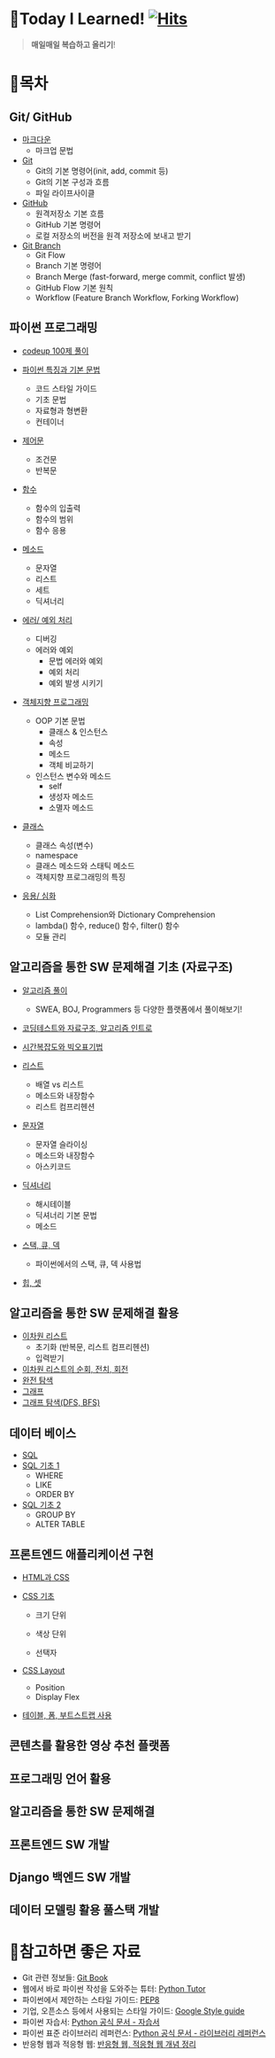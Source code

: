 # 📝Today I Learned! [![Hits](https://hits.seeyoufarm.com/api/count/incr/badge.svg?url=https%3A%2F%2Fgithub.com%2Fpsun0610&count_bg=%23FFACC5&title_bg=%2338B2D2C7&icon=&icon_color=%23E7E7E7&title=TIL&edge_flat=false)](https://hits.seeyoufarm.com)

> **매일매일 복습하고 올리기**!

# 📁목차
## Git/ GitHub

  - [마크다운](https://github.com/psun0610/TIL/blob/master/01_Markdown/%EB%A7%88%ED%81%AC%EB%8B%A4%EC%9A%B4.md)
    - 마크업 문법
  - [Git](https://github.com/psun0610/TIL/blob/master/02_Git/Git.md)
    - Git의 기본 명령어(init, add, commit 등)
    - Git의 기본 구성과 흐름
    - 파일 라이프사이클
  - [GitHub](https://github.com/psun0610/TIL/blob/master/02_Git/GitHub.md)
    - 원격저장소 기본 흐름
    - GitHub 기본 명령어
    - 로컬 저장소의 버전을 원격 저장소에 보내고 받기
  - [Git Branch](https://github.com/psun0610/TIL/blob/master/02_Git/Git_Branch.md)
    - Git Flow
    - Branch 기본 명령어
    - Branch Merge (fast-forward, merge commit, conflict 발생)
    - GitHub Flow 기본 원칙
    - Workflow (Feature Branch Workflow, Forking Workflow)

## 파이썬 프로그래밍

  - [codeup 100제 풀이](https://github.com/psun0610/TIL/tree/master/Python/codeup)
  - [파이썬 특징과 기본 문법](https://github.com/psun0610/TIL/blob/master/03_Python/Python1_%EA%B8%B0%EC%B4%88.md)
    - 코드 스타일 가이드
    - 기초 문법
    - 자료형과 형변환
    - 컨테이너

  - [제어문](https://github.com/psun0610/TIL/blob/master/03_Python/Python2_%EC%A0%9C%EC%96%B4%EB%AC%B8.md)
    - 조건문
    - 반복문

  - [함수](https://github.com/psun0610/TIL/blob/master/03_Python/Python3_%ED%95%A8%EC%88%98.md)
    - 함수의 입출력
    - 함수의 범위
    - 함수 응용

  - [메소드](https://github.com/psun0610/TIL/blob/master/03_Python/Python4_%EB%A9%94%EC%86%8C%EB%93%9C.md)
      - 문자열
      - 리스트
      - 세트
      - 딕셔너리

  - [에러/ 예외 처리](https://github.com/psun0610/TIL/blob/master/03_Python/Python5_%EC%97%90%EB%9F%AC_%EC%98%88%EC%99%B8%EC%B2%98%EB%A6%AC.md)
      - 디버깅
      - 에러와 예외
          - 문법 에러와 예외
          - 예외 처리
          - 예외 발생 시키기

  - [객체지향 프로그래밍](https://github.com/psun0610/TIL/blob/master/03_Python/Python6_%EA%B0%9D%EC%B2%B4%EC%A7%80%ED%96%A5.md)
      - OOP 기본 문법
          - 클래스 & 인스턴스
          - 속성
          - 메소드
          - 객체 비교하기
      - 인스턴스 변수와 메소드
          - self
          - 생성자 메소드
          - 소멸자 메소드

  - [클래스](https://github.com/psun0610/TIL/blob/master/03_Python/Python7_%ED%81%B4%EB%9E%98%EC%8A%A4.md)
      - 클래스 속성(변수)
      - namespace
      - 클래스 메소드와 스태틱 메소드
      - 객체지향 프로그래밍의 특징

  - [응용/ 심화](https://github.com/psun0610/TIL/blob/master/03_Python/Python8_%EC%9D%91%EC%9A%A9%2C%EC%8B%AC%ED%99%94.md)
      - List Comprehension와 Dictionary Comprehension
      - lambda() 함수, reduce() 함수, filter() 함수
      - 모듈 관리

## 알고리즘을 통한 SW 문제해결 기초 (자료구조)
- [알고리즘 풀이](https://github.com/psun0610/TIL/tree/master/Algorithm_Practice)
    - SWEA, BOJ, Programmers 등 다양한 플랫폼에서 풀이해보기!

- [코딩테스트와 자료구조, 알고리즘 인트로](https://github.com/psun0610/TIL/blob/master/04_DataStructure/%EC%9E%90%EB%A3%8C%EA%B5%AC%EC%A1%B01_%EC%BD%94%EB%94%A9%ED%85%8C%EC%8A%A4%ED%8A%B8.md)

- [시간복잡도와 빅오표기법](https://github.com/psun0610/TIL/blob/master/04_DataStructure/%EC%9E%90%EB%A3%8C%EA%B5%AC%EC%A1%B02-1_%EC%8B%9C%EA%B0%84%EB%B3%B5%EC%9E%A1%EB%8F%84%EC%99%80_%EB%B9%85%EC%98%A4%ED%91%9C%EA%B8%B0%EB%B2%95.md.md)

- [리스트](https://github.com/psun0610/TIL/blob/master/04_DataStructure/%EC%9E%90%EB%A3%8C%EA%B5%AC%EC%A1%B02-2_%EB%A6%AC%EC%8A%A4%ED%8A%B8.md)
    - 배열 vs 리스트
    - 메소드와 내장함수
    - 리스트 컴프리헨션

- [문자열](https://github.com/psun0610/TIL/blob/master/04_DataStructure/%EC%9E%90%EB%A3%8C%EA%B5%AC%EC%A1%B03_%EB%AC%B8%EC%9E%90%EC%97%B4.md)
    - 문자열 슬라이싱
    - 메소드와 내장함수
    - 아스키코드

- [딕셔너리](https://github.com/psun0610/TIL/blob/master/04_DataStructure/%EC%9E%90%EB%A3%8C%EA%B5%AC%EC%A1%B04_%EB%94%95%EC%85%94%EB%84%88%EB%A6%AC.md)
    - 해시테이블
    - 딕셔너리 기본 문법
    - 메소드

- [스택, 큐, 덱](https://github.com/psun0610/TIL/blob/master/04_DataStructure/%EC%9E%90%EB%A3%8C%EA%B5%AC%EC%A1%B05_%EC%8A%A4%ED%83%9D_%ED%81%90.md)
    - 파이썬에서의 스택, 큐, 덱 사용법

- [힙, 셋](https://github.com/psun0610/TIL/blob/master/04_DataStructure/%EC%9E%90%EB%A3%8C%EA%B5%AC%EC%A1%B06_%ED%9E%99_%EC%85%8B.md)

## 알고리즘을 통한 SW 문제해결 활용
- [이차원 리스트](https://github.com/psun0610/TIL/blob/master/05_Algorithm/%EC%95%8C%EA%B3%A0%EB%A6%AC%EC%A6%981_%EC%9D%B4%EC%B0%A8%EC%9B%90%EB%A6%AC%EC%8A%A4%ED%8A%B8.md)
    - 초기화 (반복문, 리스트 컴프리헨션)
    - 입력받기
- [이차원 리스트의 순회, 전치, 회전](https://github.com/psun0610/TIL/blob/master/05_Algorithm/%EC%95%8C%EA%B3%A0%EB%A6%AC%EC%A6%982_%EC%9D%B4%EC%B0%A8%EC%9B%90%EB%A6%AC%EC%8A%A4%ED%8A%B8_%EC%88%9C%ED%9A%8C_%EC%A0%84%EC%B9%98_%ED%9A%8C%EC%A0%84.md)
- [완전 탐색](https://github.com/psun0610/TIL/blob/master/05_Algorithm/%EC%95%8C%EA%B3%A0%EB%A6%AC%EC%A6%983_%EC%99%84%EC%A0%84%ED%83%90%EC%83%891.md)
- [그래프](https://github.com/psun0610/TIL/blob/master/05_Algorithm/%EC%95%8C%EA%B3%A0%EB%A6%AC%EC%A6%984_%EA%B7%B8%EB%9E%98%ED%94%84.md)
- [그래프 탐색(DFS, BFS)](https://github.com/psun0610/TIL/blob/master/05_Algorithm/%EC%95%8C%EA%B3%A0%EB%A6%AC%EC%A6%985_%EA%B7%B8%EB%9E%98%ED%94%84%ED%83%90%EC%83%89(DFS_BFS).md)



## 데이터 베이스

- [SQL](https://github.com/psun0610/TIL/blob/master/06_Database/%EB%8D%B0%EC%9D%B4%ED%84%B0%EB%B2%A0%EC%9D%B4%EC%8A%A41_SQL.md)
- [SQL 기초 1](https://github.com/psun0610/TIL/blob/master/06_Database/%EB%8D%B0%EC%9D%B4%ED%84%B0%EB%B2%A0%EC%9D%B4%EC%8A%A42_where_like_order_by.md)
  - WHERE
  - LIKE
  - ORDER BY
- [SQL 기초 2](https://github.com/psun0610/TIL/blob/master/06_Database/%EB%8D%B0%EC%9D%B4%ED%84%B0%EB%B2%A0%EC%9D%B4%EC%8A%A43_group_by_alter_table.md)
  - GROUP BY
  - ALTER TABLE

## 프론트엔드 애플리케이션 구현

- [HTML과 CSS](https://github.com/psun0610/TIL/blob/master/07_Web/%EC%9B%B91_HTML%EA%B3%BC_CSS.md)

- [CSS 기초](https://github.com/psun0610/TIL/blob/master/07_Web/%EC%9B%B92_css%EA%B8%B0%EC%B4%88.md)

  - 크기 단위
  - 색상 단위

  - 선택자

- [CSS Layout](https://github.com/psun0610/TIL/blob/master/07_Web/%EC%9B%B93_CSS_Layout.md)

  - Position
  - Display Flex

- [테이블, 폼, 부트스트랩 사용](https://github.com/psun0610/TIL/blob/master/07_Web/%EC%9B%B95_table_form_bootstrap.md)



## 콘텐츠를 활용한 영상 추천 플랫폼

## 프로그래밍 언어 활용

## 알고리즘을 통한 SW 문제해결

## 프론트엔드 SW 개발

## Django 백엔드 SW 개발

## 데이터 모델링 활용 풀스택 개발



# 🧷참고하면 좋은 자료

- Git 관련 정보들: [Git Book](https://git-scm.com/book/ko/v2)
- 웹에서 바로 파이썬 작성을 도와주는 튜터: [Python Tutor](https://pythontutor.com/)
- 파이썬에서 제안하는 스타일 가이드: [PEP8](https://www.python.org/dev/peps/pep-0008/) 
- 기업, 오픈소스 등에서 사용되는 스타일 가이드: [Google Style guide](https://google.github.io/styleguide/pyguide.html)
- 파이썬 자습서: [Python 공식 문서 - 자습서](https://docs.python.org/ko/3/tutorial/index.html)
- 파이썬 표준 라이브러리 레퍼런스: [Python 공식 문서 - 라이브러리 레퍼런스](https://docs.python.org/ko/3/library/index.html)
- 반응형 웹과 적응형 웹: [반응형 웹, 적응형 웹 개념 정리](https://velog.io/@bityoungjae/%EB%B7%B0%ED%8F%AC%ED%8A%B8%EB%B6%80%ED%84%B0-%EB%B0%98%EC%9D%91%ED%98%95-%EC%9B%B9%EA%B9%8C%EC%A7%80-%EA%B0%9C%EB%85%90%EC%A0%95%EB%A6%AC)


